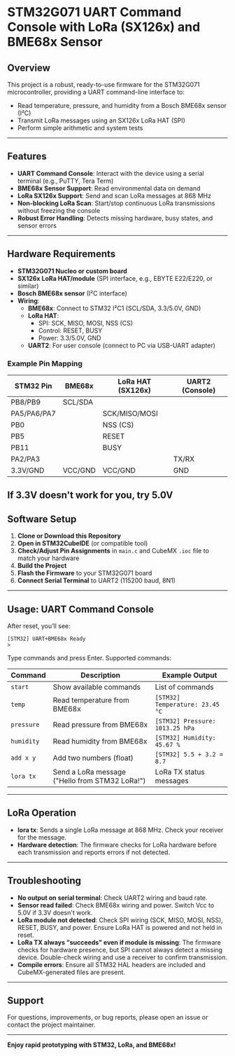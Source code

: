 # STM32G071 UART Command Console with LoRa (SX126x) and BME68x Sensor

## Overview
This project is a robust, ready-to-use firmware for the STM32G071 microcontroller, providing a UART command-line interface to:
- Read temperature, pressure, and humidity from a Bosch BME68x sensor (I²C)
- Transmit LoRa messages using an SX126x LoRa HAT (SPI)
- Perform simple arithmetic and system tests

---

## Features
- **UART Command Console**: Interact with the device using a serial terminal (e.g., PuTTY, Tera Term)
- **BME68x Sensor Support**: Read environmental data on demand
- **LoRa SX126x Support**: Send and scan LoRa messages at 868 MHz
- **Non-blocking LoRa Scan**: Start/stop continuous LoRa transmissions without freezing the console
- **Robust Error Handling**: Detects missing hardware, busy states, and sensor errors

---

## Hardware Requirements
- **STM32G071 Nucleo or custom board**
- **SX126x LoRa HAT/module** (SPI interface, e.g., EBYTE E22/E220, or similar)
- **Bosch BME68x sensor** (I²C interface)
- **Wiring**:
  - **BME68x**: Connect to STM32 I²C1 (SCL/SDA, 3.3/5.0V, GND)
  - **LoRa HAT**:
    - SPI: SCK, MISO, MOSI, NSS (CS)
    - Control: RESET, BUSY
    - Power: 3.3/5.0V, GND
  - **UART2**: For user console (connect to PC via USB-UART adapter)

### Example Pin Mapping
| STM32 Pin | BME68x | LoRa HAT (SX126x) | UART2 (Console) |
|-----------|--------|-------------------|-----------------|
| PB8/PB9   | SCL/SDA|                   |                 |
| PA5/PA6/PA7|       | SCK/MISO/MOSI     |                 |
| PB0       |        | NSS (CS)          |                 |
| PB5       |        | RESET             |                 |
| PB11      |        | BUSY              |                 |
| PA2/PA3   |        |                   | TX/RX           |
| 3.3V/GND  | VCC/GND| VCC/GND           | GND             |
If 3.3V doesn't work for you, try 5.0V
---

## Software Setup
1. **Clone or Download this Repository**
2. **Open in STM32CubeIDE** (or compatible tool)
3. **Check/Adjust Pin Assignments** in `main.c` and CubeMX `.ioc` file to match your hardware
4. **Build the Project**
5. **Flash the Firmware** to your STM32G071 board
6. **Connect Serial Terminal** to UART2 (115200 baud, 8N1)

---

## Usage: UART Command Console
After reset, you’ll see:
```
[STM32] UART+BME68x Ready
> 
```
Type commands and press Enter. Supported commands:

| Command         | Description                                 | Example Output                  |
|-----------------|---------------------------------------------|---------------------------------|
| `start`         | Show available commands                     | List of commands                |
| `temp`          | Read temperature from BME68x                | `[STM32] Temperature: 23.45 °C` |
| `pressure`      | Read pressure from BME68x                   | `[STM32] Pressure: 1013.25 hPa` |
| `humidity`      | Read humidity from BME68x                   | `[STM32] Humidity: 45.67 %`     |
| `add x y`       | Add two numbers (float)                     | `[STM32] 5.5 + 3.2 = 8.7`       |
| `lora tx`       | Send a LoRa message ("Hello from STM32 LoRa!") | LoRa TX status messages         |

---

## LoRa Operation
- **lora tx**: Sends a single LoRa message at 868 MHz. Check your receiver for the message.
- **Hardware detection**: The firmware checks for LoRa hardware before each transmission and reports errors if not detected.

---

## Troubleshooting
- **No output on serial terminal**: Check UART2 wiring and baud rate.
- **Sensor read failed**: Check BME68x wiring and power. Switch Vcc to 5.0V if 3.3V doesn't work.
- **LoRa module not detected**: Check SPI wiring (SCK, MISO, MOSI, NSS), RESET, BUSY, and power. Ensure LoRa HAT is powered and not held in reset.
- **LoRa TX always "succeeds" even if module is missing**: The firmware checks for hardware presence, but SPI cannot always detect a missing device. Double-check wiring and use a receiver to confirm transmission.
- **Compile errors**: Ensure all STM32 HAL headers are included and CubeMX-generated files are present.

---

## Support
For questions, improvements, or bug reports, please open an issue or contact the project maintainer.

---

**Enjoy rapid prototyping with STM32, LoRa, and BME68x!** 